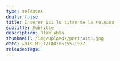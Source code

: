 ```yaml
---
type: releases
draft: false
title: Insérer ici le titre de la release
subtitle: Subtitle
description: Blablabla
thumbnail: /img/uploads/portrait3.jpg
date: 2019-01-17T08:05:55.197Z
releasestags:
---
```

